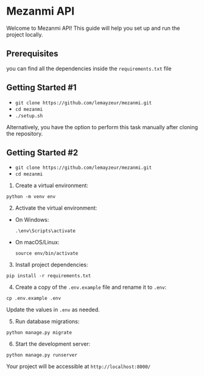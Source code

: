 # Mezanmi API

Welcome to Mezanmi API! This guide will help you set up and run the project locally.

## Prerequisites

you can find all the dependencies inside the `requirements.txt` file

## Getting Started #1

 - `git clone https://github.com/lemayzeur/mezanmi.git`
 - `cd mezanmi`
 - `./setup.sh`

Alternatively, you have the option to perform this task manually after cloning the repository.

## Getting Started #2

 - `git clone https://github.com/lemayzeur/mezanmi.git`
 - `cd mezanmi`

1. Create a virtual environment:

```python -m venv env```

2. Activate the virtual environment:

 - On Windows:

      ```.\env\Scripts\activate```

 - On macOS/Linux:

      ```source env/bin/activate```

3. Install project dependencies:

```pip install -r requirements.txt```

4. Create a copy of the `.env.example` file and rename it to `.env`:

```cp .env.example .env```

Update the values in `.env` as needed.

5. Run database migrations:

```python manage.py migrate```

6. Start the development server:

```python manage.py runserver```

Your project will be accessible at `http://localhost:8000/`
